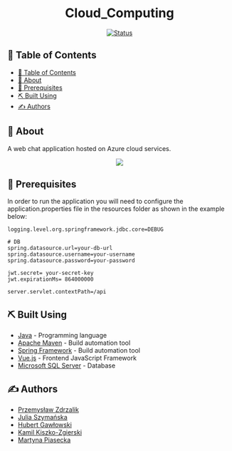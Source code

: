 

<h1 align="center">Cloud_Computing</h1>
<div align="center">

[![Status](https://img.shields.io/badge/status-finished-success.svg)]()

</div>

## 📝 Table of Contents

- [📝 Table of Contents](#-table-of-contents)
- [🧐 About <a name = "about"></a>](#-about-)
- [🔑 Prerequisites <a name = "prerequisites"></a>](#-prerequisites-)
- [⛏️ Built Using <a name = "built_using"></a>](#️-built-using-)
- [✍️ Authors <a name = "authors"></a>](#️-authors-)

## 🧐 About <a name = "about"></a>
A web chat application hosted on Azure cloud services. 

<p align="center">
  <img src="https://user-images.githubusercontent.com/57731778/111081829-750c4080-8505-11eb-9f9f-687c38f2c592.gif" >
</p>

## 🔑 Prerequisites <a name = "prerequisites"></a>

In order to run the application you will need to configure the application.properties file in the resources folder as shown in the example below:

```
logging.level.org.springframework.jdbc.core=DEBUG

# DB
spring.datasource.url=your-db-url
spring.datasource.username=your-username
spring.datasource.password=your-password

jwt.secret= your-secret-key
jwt.expirationMs= 864000000

server.servlet.contextPath=/api
```

## ⛏️ Built Using <a name = "built_using"></a>

- [Java](www.java.com) - Programming language
- [Apache Maven](www.maven.apache.org) - Build automation tool
- [Spring Framework](spring.io) - Build automation tool
- [Vue.js](https://vuejs.org/) - Frontend JavaScript Framework
- [Microsoft SQL Server](https://www.microsoft.com/pl-pl/sql-server/) - Database

## ✍️ Authors <a name = "authors"></a>

* [Przemysław Zdrzalik](https://github.com/ZdrzalikPrzemyslaw)
* [Julia Szymańska](https://github.com/JuliaSzymanska)
* [Hubert Gawłowski](https://github.com/hubertgaw)
* [Kamil Kiszko-Zgierski](https://github.com/KiszczixIsCoding)
* [Martyna Piasecka](https://github.com/MartynaCys)
